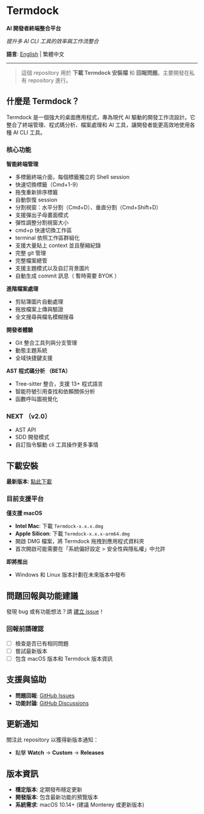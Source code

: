# Termdock

**AI 開發者終端整合平台**

*提升多 AI CLI 工具的效率與工作流整合*

**語言**: [English](README.md) | 繁體中文

---

> 這個 repository 用於 **下載 Termdock 安裝檔** 和 **回報問題**。主要開發在私有 repository 進行。

## 什麼是 Termdock？

Termdock 是一個強大的桌面應用程式，專為現代 AI 驅動的開發工作流設計。它整合了終端管理、程式碼分析、檔案處理和 AI 工具，讓開發者能更高效地使用各種 AI CLI 工具。

### 核心功能



**智能終端管理**
- 多標籤終端介面，每個標籤獨立的 Shell session
- 快速切換標籤（Cmd+1-9）
- 拖曳重新排序標籤
- 自動恢復 session
- 分割視窗：水平分割（Cmd+D）、垂直分割（Cmd+Shift+D）
- 支援彈出子母畫面模式
- 彈性調整分割視窗大小
- cmd+p 快速切換工作區
- terminal 依照工作區群組化
- 支援大量貼上 context 並且壓縮紀錄
- 完整 git 管理
- 完整檔案總管
- 支援主題模式以及自訂背景圖片
- 自動生成 commit 訊息（ 暫時需要 BYOK ）

**進階檔案處理**
- 剪貼簿圖片自動處理
- 拖放檔案上傳與驗證
- 全文搜尋與檔名模糊搜尋

**開發者體驗**
- Git 整合工具列與分支管理
- 動態主題系統
- 全域快捷鍵支援

**AST 程式碼分析 （BETA）**
- Tree-sitter 整合，支援 13+ 程式語言
- 智能符號引用查找和依賴關係分析
- 函數呼叫圖視覺化

### NEXT （v2.0）
- AST API
- SDD 開發模式
- 自訂指令驅動 cli 工具操作更多事情


## 下載安裝

**最新版本**: [點此下載](https://github.com/termdock/Termdock-issues/releases/latest)

### 目前支援平台

**僅支援 macOS**
- **Intel Mac**: 下載 `Termdock-x.x.x.dmg`
- **Apple Silicon**: 下載 `Termdock-x.x.x-arm64.dmg`
- 開啟 DMG 檔案，將 Termdock 拖拽到應用程式資料夾
- 首次開啟可能需要在「系統偏好設定 > 安全性與隱私權」中允許

**即將推出**
- Windows 和 Linux 版本計劃在未來版本中發布

## 問題回報與功能建議

發現 bug 或有功能想法？請 [建立 issue](https://github.com/termdock/termdock-issues/issues)！

### 回報前請確認
- [ ] 檢查是否已有相同問題
- [ ] 嘗試最新版本
- [ ] 包含 macOS 版本和 Termdock 版本資訊

## 支援與協助

- **問題回報**: [GitHub Issues](https://github.com/termdock/Termdock-issues/issues)
- **功能討論**: [GitHub Discussions](https://github.com/termdock/Termdock-issues/discussions)

## 更新通知

關注此 repository 以獲得新版本通知：
- 點擊 **Watch** → **Custom** → **Releases**

## 版本資訊

- **穩定版本**: 定期發布穩定更新
- **開發版本**: 包含最新功能的預覽版本
- **系統需求**: macOS 10.14+ (建議 Monterey 或更新版本)
